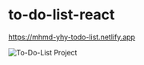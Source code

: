 # to-do-list-react

https://mhmd-yhy-todo-list.netlify.app

![To-Do-List Project](https://github.com/mhmd-yhy/to-do-list-react/assets/138642434/fc5bc90e-8b88-4420-98bd-2288408ef10b)
